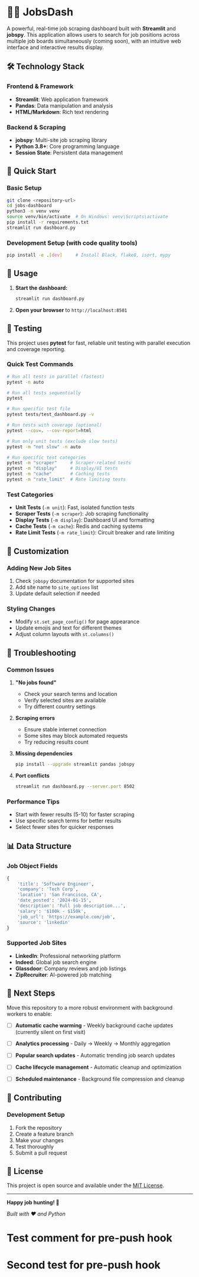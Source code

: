 # 🏃‍♀️ JobsDash

A powerful, real-time job scraping dashboard built with **Streamlit** and **jobspy**. This application allows users to search for job positions across multiple job boards simultaneously (coming soon), with an intuitive web interface and interactive results display.

## 🛠️ Technology Stack

### **Frontend & Framework**
- **Streamlit**: Web application framework
- **Pandas**: Data manipulation and analysis
- **HTML/Markdown**: Rich text rendering

### **Backend & Scraping**
- **jobspy**: Multi-site job scraping library
- **Python 3.8+**: Core programming language
- **Session State**: Persistent data management

## 🚀 Quick Start

### **Basic Setup**
```bash
git clone <repository-url>
cd jobs-dashboard
python3 -m venv venv
source venv/bin/activate  # On Windows: venv\Scripts\activate
pip install -r requirements.txt
streamlit run dashboard.py
```

### **Development Setup** (with code quality tools)
```bash
pip install -e .[dev]     # Install Black, flake8, isort, mypy
```

## 🎯 Usage

1. **Start the dashboard:**
   ```bash
   streamlit run dashboard.py
   ```

2. **Open your browser** to `http://localhost:8501`

## 🧪 Testing

This project uses **pytest** for fast, reliable unit testing with parallel execution and coverage reporting.

### **Quick Test Commands**

```bash
# Run all tests in parallel (fastest)
pytest -n auto

# Run all tests sequentially
pytest

# Run specific test file
pytest tests/test_dashboard.py -v

# Run tests with coverage (optional)
pytest --cov=. --cov-report=html

# Run only unit tests (exclude slow tests)
pytest -m "not slow" -n auto

# Run specific test categories
pytest -m "scraper"     # Scraper-related tests
pytest -m "display"     # Display/UI tests
pytest -m "cache"       # Caching tests
pytest -m "rate_limit"  # Rate limiting tests
```

### **Test Categories**

- **Unit Tests** (`-m unit`): Fast, isolated function tests
- **Scraper Tests** (`-m scraper`): Job scraping functionality
- **Display Tests** (`-m display`): Dashboard UI and formatting
- **Cache Tests** (`-m cache`): Redis and caching systems
- **Rate Limit Tests** (`-m rate_limit`): Circuit breaker and rate limiting

## 🔧 Customization

### **Adding New Job Sites**
1. Check `jobspy` documentation for supported sites
2. Add site name to `site_options` list
3. Update default selection if needed

### **Styling Changes**
- Modify `st.set_page_config()` for page appearance
- Update emojis and text for different themes
- Adjust column layouts with `st.columns()`

## 🚨 Troubleshooting

### **Common Issues**

1. **"No jobs found"**
   - Check your search terms and location
   - Verify selected sites are available
   - Try different country settings

2. **Scraping errors**
   - Ensure stable internet connection
   - Some sites may block automated requests
   - Try reducing results count

3. **Missing dependencies**
   ```bash
   pip install --upgrade streamlit pandas jobspy
   ```

4. **Port conflicts**
   ```bash
   streamlit run dashboard.py --server.port 8502
   ```

### **Performance Tips**
- Start with fewer results (5-10) for faster scraping
- Use specific search terms for better results
- Select fewer sites for quicker responses

## 📊 Data Structure

### **Job Object Fields**
```python
{
    'title': 'Software Engineer',
    'company': 'Tech Corp',
    'location': 'San Francisco, CA',
    'date_posted': '2024-01-15',
    'description': 'Full job description...',
    'salary': '$100k - $150k',
    'job_url': 'https://example.com/job',
    'source': 'linkedin'
}
```

### **Supported Job Sites**
- **LinkedIn**: Professional networking platform
- **Indeed**: Global job search engine
- **Glassdoor**: Company reviews and job listings
- **ZipRecruiter**: AI-powered job matching

## 🚀 Next Steps

Move this repository to a more robust environment with background workers to enable:

- [ ] **Automatic cache warming** - Weekly background cache updates (currently silent on first visit)
- [ ] **Analytics processing** - Daily → Weekly → Monthly aggregation
- [ ] **Popular search updates** - Automatic trending job search updates
- [ ] **Cache lifecycle management** - Automatic cleanup and optimization
- [ ] **Scheduled maintenance** - Background file compression and cleanup


## 🤝 Contributing

### **Development Setup**
1. Fork the repository
2. Create a feature branch
3. Make your changes
4. Test thoroughly
5. Submit a pull request


## 📝 License

This project is open source and available under the [MIT License](LICENSE).

---

**Happy job hunting! 🎯**

*Built with ❤️ and Python*
# Test comment for pre-push hook
# Second test for pre-push hook
